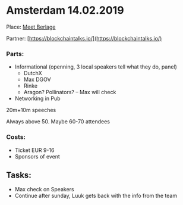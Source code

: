 # Amsterdam 14.02.2019

Place: [Meet Berlage](https://meetberlage.com/)

Partner: [https://blockchaintalks.io/](https://blockchaintalks.io/)

### Parts:

* Informational \(openning, 3 local speakers tell what they do, panel\)
  * DutchX
  * Max DGOV
  * Rinke
  * Aragon? Pollinators? – Max will check
* Networking in Pub 

20m+10m speeches

Always above 50. Maybe 60-70 attendees

### Costs:

* Ticket EUR 9-16
* Sponsors of event

## Tasks:

* Max check on Speakers
* Continue after sunday, Luuk gets back with the info from the team

